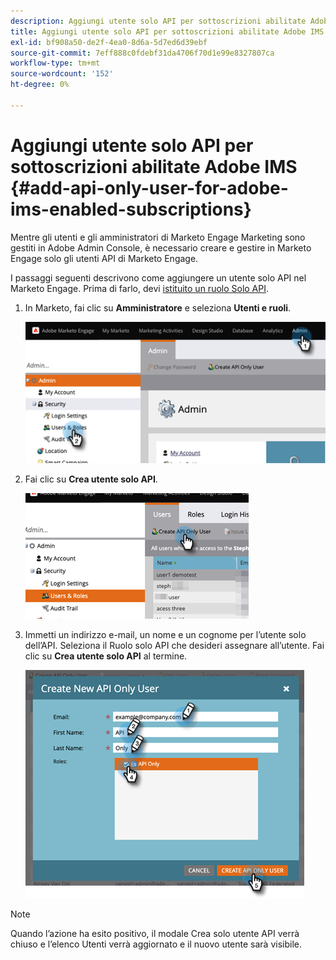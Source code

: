 ```yaml
---
description: Aggiungi utente solo API per sottoscrizioni abilitate Adobe IMS - Documenti Marketo - Documentazione del prodotto
title: Aggiungi utente solo API per sottoscrizioni abilitate Adobe IMS
exl-id: bf908a50-de2f-4ea0-8d6a-5d7ed6d39ebf
source-git-commit: 7eff888c0fdebf31da4706f70d1e99e8327807ca
workflow-type: tm+mt
source-wordcount: '152'
ht-degree: 0%

---
```


# Aggiungi utente solo API per sottoscrizioni abilitate Adobe IMS {#add-api-only-user-for-adobe-ims-enabled-subscriptions}

Mentre gli utenti e gli amministratori di Marketo Engage Marketing sono gestiti in Adobe Admin Console, è necessario creare e gestire in Marketo Engage solo gli utenti API di Marketo Engage.

I passaggi seguenti descrivono come aggiungere un utente solo API nel Marketo Engage. Prima di farlo, devi [istituito un ruolo Solo API](/help/marketo/product-docs/administration/users-and-roles/create-an-api-only-user-role.md).

1. In Marketo, fai clic su **Amministratore** e seleziona **Utenti e ruoli**.

   ![](assets/add-api-only-user-for-adobe-ims-1.png)

1. Fai clic su **Crea utente solo API**.

   ![](assets/add-api-only-user-for-adobe-ims-2.png)

1. Immetti un indirizzo e-mail, un nome e un cognome per l’utente solo dell’API.  Seleziona il Ruolo solo API che desideri assegnare all’utente. Fai clic su **Crea utente solo API** al termine.

   ![](assets/add-api-only-user-for-adobe-ims-3.png)

>[!NOTE]
>
>Quando l’azione ha esito positivo, il modale Crea solo utente API verrà chiuso e l’elenco Utenti verrà aggiornato e il nuovo utente sarà visibile.
